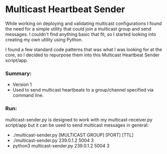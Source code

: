 # Multicast Heartbeat Sender #

While working on deploying and validating multicast configurations I found the need for a simple 
utility that could join a multicast group and send messages. I couldn't find anything basic
that fit, so I started looking into creating my own utility using Python.

I found a few standard code patterns that was what I was looking for at the core, so I decided 
to repurpose them into this Multicast Heartbeat Sender script/app.

### Summary: ###

* Version 1
* Used to send multicast heartbeats to a group/channel specified via command line.

### Run: ###
multicast-sender.py is designed to work with my multicast-receiver.py script/app but it can be used
to send multicast messages in general:

* ./multicast-sender.py [MULTICAST GROUP] [PORT] [TTL]
* ./multicast-sender.py 239.0.1.2 5004 3
* python3 multicast-sender.py 239.0.1.2 5004 3
